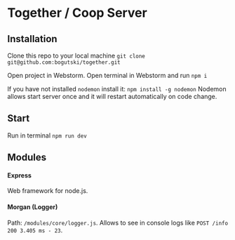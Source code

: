# Together / Coop Server

## Installation 

Clone this repo to your local machine 
`git clone git@github.com:bogutski/together.git`

Open project in Webstorm.
Open terminal in Webstorm and run `npm i`

If you have not installed `nodemon` install it: `npm install -g nodemon`
Nodemon allows start server once and it will restart automatically on code change. 

## Start 
Run in terminal `npm run dev`

## Modules

#### Express 
Web framework for node.js.

#### Morgan (Logger)
Path: `/modules/core/logger.js`.
Allows to see in console logs like `POST /info 200 3.405 ms - 23`.

